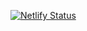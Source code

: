 [![Netlify Status](https://api.netlify.com/api/v1/badges/636c8a50-657a-4706-84c4-b14c703b24bb/deploy-status)](https://app.netlify.com/sites/rana9/deploys)
